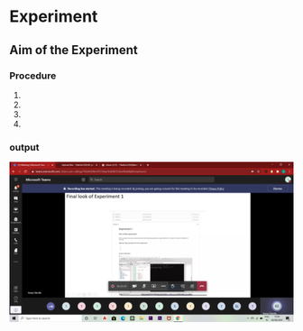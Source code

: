 # Experiment 

## Aim of the Experiment 

### Procedure
1.
2.
3.
4.
### output
![output](2020-08-06.png)
